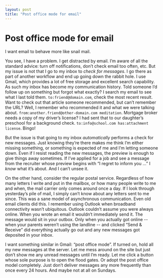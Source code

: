 ```yaml
---
layout: post
title: "Post office mode for email"
---
```


# Post office mode for email

I want email to behave more like snail mail.

You see, I have a problem. I get distracted by email. I’m aware of all the standard advice: turn off notifications, don’t check email too often, etc. But my issue is not that I go to my inbox to _check for messages_. I go there as part of another workflow and end up going down the rabbit hole. I use Gmail, which provides a lot of free storage and excellent search capability. As such my inbox has become my communication history. Told someone I’d follow up on something but forgot what exactly? I search my email to see what I last told them. `to:friend@domain.com`, check the most recent result. Want to check out that article someone recommended, but can’t remember the URL? Well, I remember who recommended it and what we were talking about. `from:another.friend@other-domain.com meditation`. Mortgage broker needs a copy of my driver’s license? I had sent that to our daughter’s preschool for a background check. `to:info@school.com has:attachment license`. Bingo!

But the issue is that going to my inbox _automatically_ performs a check for new messages. Just knowing they’re there makes me think I’m either missing something, or something is expected of me and I’m letting someone down. Even if I resist reading the new messages, the preview is enough to give things away sometimes. If I’ve applied for a job and see a message from the recruiter whose preview begins with “I regret to inform you …” I _know_ what it’s about. And I can’t unsee it.

On the other hand, consider the regular postal service. Regardless of how many letters I write and put in the mailbox, or how many people write to me and when, the mail carrier only comes around once a day. If I look through yesterday’s pile of mail, I simply can’t know about any letters sent to me since. This was a sane model of asynchronous communication. Even old email clients did this. I remember using Outlook when broadband connectivity wasn’t ubiquitous. Outlook couldn’t assume you were always online. When you wrote an email it wouldn’t immediately send it. The message would sit in your outbox. Only when you actually got online -- when your parents weren’t using the landline -- and clicked “Send & Receive” did everything actually go out and any new messages got deposited in your inbox.

I want something similar in Gmail: “post office mode”. If turned on, hold all my new messages at the server. Let me mess around on the site but just don’t show me any unread messages until I’m ready. Let me click a button whose sole purpose is to open the flood gates. Or adopt the post office model completely. Just don’t deliver messages any more frequently than once every 24 hours. And maybe not at all on Sundays.
